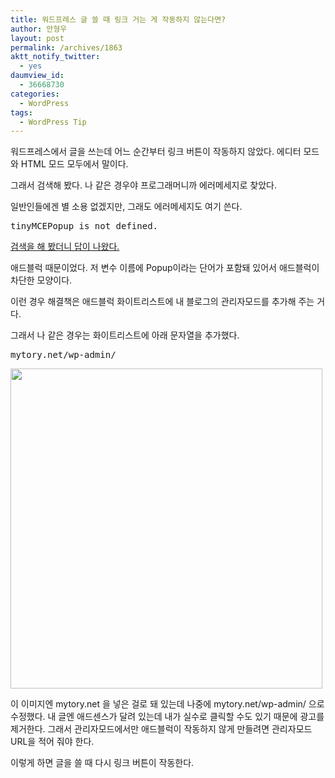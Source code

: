 ```yaml
---
title: 워드프레스 글 쓸 때 링크 거는 게 작동하지 않는다면?
author: 안형우
layout: post
permalink: /archives/1863
aktt_notify_twitter:
  - yes
daumview_id:
  - 36668730
categories:
  - WordPress
tags:
  - WordPress Tip
---
```

워드프레스에서 글을 쓰는데 어느 순간부터 링크 버튼이 작동하지 않았다. 에디터 모드와 HTML 모드 모두에서 말이다.

그래서 검색해 봤다. 나 같은 경우야 프로그래머니까 에러메세지로 찾았다.

일반인들에겐 별 소용 없겠지만, 그래도 에러메세지도 여기 쓴다.

<pre>tinyMCEPopup is not defined.</pre>

[검색을 해 봤더니 답이 나왔다.][1]

애드블럭 때문이었다. 저 변수 이름에 Popup이라는 단어가 포함돼 있어서 애드블럭이 차단한 모양이다.

이런 경우 해결책은 애드블럭 화이트리스트에 내 블로그의 관리자모드를 추가해 주는 거다.

그래서 나 같은 경우는 화이트리스트에 아래 문자열을 추가했다.

<pre>mytory.net/wp-admin/</pre>

<div style="width: 509px" class="wp-caption aligncenter">
  <img src="http://mytory.net/uploads/legacy/add-whitelist-to-adblock.png" alt="" width="499" height="512" /><p class="wp-caption-text">
    이 이미지엔 mytory.net 을 넣은 걸로 돼 있는데 나중에 mytory.net/wp-admin/ 으로 수정했다. 내 글엔 애드센스가 달려 있는데 내가 실수로 클릭할 수도 있기 때문에 광고를 제거한다. 그래서 관리자모드에서만 애드블럭이 작동하지 않게 만들려면 관리자모드 URL을 적어 줘야 한다.
  </p>
</div>

<p style="text-align: left;">
  이렇게 하면 글을 쓸 때 다시 링크 버튼이 작동한다.
</p>

 [1]: http://wordpress.org/support/topic/cant-use-insertedit-link-in-visual-mode-tinymcepopup-is-not-defined#post-1136211